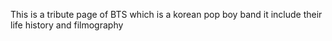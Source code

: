 This is a tribute page of BTS which is a korean pop boy band it include their life history and filmography
